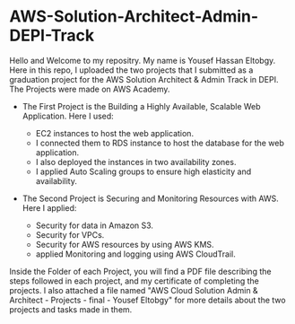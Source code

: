# AWS-Solution-Architect-Admin-DEPI-Track

Hello and Welcome to my repositry. My name is Yousef Hassan Eltobgy.
Here in this repo, I uploaded the two projects that I submitted as a graduation project for the AWS Solution Architect & Admin Track in DEPI. The Projects were made on AWS Academy.

- The First Project is the Building a Highly Available, Scalable Web Application. Here I used:
  - EC2 instances to host the web application.
  - I connected them to RDS instance to host the database for the web application.
  - I also deployed the instances in two availability zones.
  - I applied Auto Scaling groups to ensure high elasticity and availability.

- The Second Project is Securing and Monitoring Resources with AWS. Here I applied:
  - Security for data in Amazon S3.
  - Security for VPCs.
  - Security for AWS resources by using AWS KMS.
  - applied Monitoring and logging using AWS CloudTrail.

Inside the Folder of each Project, you will find a PDF file describing the steps followed in each project, and my certificate of completing the projects.
I also attached a file named "AWS Cloud Solution Admin & Architect - Projects - final - Yousef Eltobgy" for more details about the two projects and tasks made in them.
